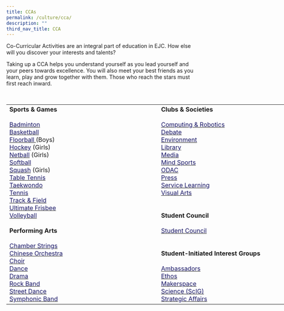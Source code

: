 ```yaml
---
title: CCAs
permalink: /culture/cca/
description: ""
third_nav_title: CCA
---
```

Co-Curricular Activities are an integral part of education in EJC. How else will you discover your interests and talents? 

Taking up a CCA helps you understand yourself as you lead yourself and your peers towards excellence. You will also meet&nbsp;your best friends as you learn, play and grow together with them. Those who reach the stars must first reach inward.

<br>

<table class="tg" style="undefined;table-layout: fixed; width: 800px">
<colgroup>
<col style="width: 400px">
<col style="width: 400px">
</colgroup>
<tbody>
  <tr>
    <td class="tg-eqm3"><span style="font-weight:bold">Sports &amp; Games</span><br><br><a href="/culture/cca/badminton/"><span style="color:#151364">Badminton</span></a><br><a href="/culture/cca/basketball/"><span style="color:#151364">Basketball</span></a><br><a href="/culture/cca/floorball/"><span style="text-decoration:none;color:#151364">Floorball </span></a>(Boys)<br><a href="/culture/cca/hockey/"><span style="text-decoration:none;color:#151364">Hockey</span></a> (Girls)<br><a href="/culture/cca/netball/"><span style="text-decoration:none;color:#151364">Netball</span></a> (Girls)<br><a href="/culture/cca/softball/"><span style="color:#151364">Softball</span></a><br><a href="/culture/cca/squash/"><span style="text-decoration:none;color:#151364">Squash</span></a> (Girls)<br><a href="/culture/cca/tabletennis/"><span style="color:#151364">Table Tennis</span></a><br><a href="/culture/cca/taekwondo/"><span style="color:#151364">Taekwondo</span></a><br><a href="/culture/cca/tennis/"><span style="color:#151364">Tennis</span></a><br><a href="/culture/cca/trackandfield/"><span style="text-decoration:none;color:#151364">Track &amp; Field</span></a><br><a href="/culture/cca/frisbee/"><span style="text-decoration:none;color:#151364">Ultimate Frisbee</span></a><br><a href="/culture/cca/volleyball/"><span style="color:#151364">Volleyball</span></a><br><br><span style="font-weight:bold">Performing Arts</span><br><br><a href="/culture/cca/chamberstrings/"><span style="text-decoration:none;color:#151364">Chamber Strings</span></a><br><a href="/culture/cca/co/"><span style="color:#151364">Chinese Orchestra</span></a><br><a href="/culture/cca/choir/"><span style="color:#151364">Choir</span></a><br><a href="/culture/cca/dance/"><span style="color:#151364">Dance</span></a><br><a href="/culture/cca/drama/"><span style="color:#151364">Drama</span></a><br><a href="/culture/cca/rockband/"><span style="text-decoration:none;color:#151364">Rock Band</span></a><br><a href="/culture/cca/streetdance/"><span style="text-decoration:none;color:#151364">Street Dance</span></a><br><a href="/culture/cca/band/"><span style="text-decoration:none;color:#151364">Symphonic Band</span></a></td>
    <td class="tg-eqm3"><span style="font-weight:bold">Clubs &amp; Societies</span><br><br><a href="/culture/cca/computing/"><span style="text-decoration:none;color:#151364">Computing &amp; Robotics</span></a><br><a href="/culture/cca/debate/"><span style="color:#151364">Debate</span></a><br><a href="/culture/cca/environment/"><span style="color:#151364">Environment</span></a><br><a href="/culture/cca/library/"><span style="color:#151364">Library</span></a><br><a href="/culture/cca/media/"><span style="color:#151364">Media</span></a><br><a href="/culture/cca/mindsports/"><span style="color:#151364">Mind Sports</span></a><br><a href="/culture/cca/odac/"><span style="color:#151364">ODAC</span></a><br><a href="/culture/cca/press/"><span style="color:#151364">Press</span></a><br><a href="/culture/cca/servicelearning/"><span style="color:#151364">Service Learning</span></a><br><a href="/culture/cca/visualarts/"><span style="text-decoration:none;color:#151364">Visual Arts</span></a><br><br><br><span style="font-weight:bold">Student Council</span><br><br><a href="/culture/cca/studentcouncil/"><span style="color:#151364">Student Council</span></a><br><br><br><span style="font-weight:bold">Student-Initiated Interest Groups</span><br><br><a href="https://www.instagram.com/ejambass/" target="_blank" rel="noopener noreferrer"><span style="text-decoration:none;color:#151364">Ambassadors</span></a><br><a href="https://www.instagram.com/ejc.ethos/" target="_blank" rel="noopener noreferrer"><span style="text-decoration:none;color:#151364">Ethos</span></a><br><a href="https://www.instagram.com/ejc.makerspace/" target="_blank" rel="noopener noreferrer"><span style="text-decoration:none;color:#151364">Makerspace</span></a><br><a href="https://www.instagram.com/ej.scientist/" target="_blank" rel="noopener noreferrer"><span style="text-decoration:none;color:#151364">Science (ScIG)</span></a><br><a href="https://www.instagram.com/ejc.esas/" target="_blank" rel="noopener noreferrer"><span style="text-decoration:none;color:#151364">Strategic Affairs</span></a></td>
  </tr>
</tbody>
</table>